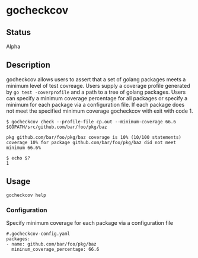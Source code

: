 # gocheckcov

## Status
Alpha

## Description
gocheckcov allows users to assert that a set of golang packages meets a minimum level of test covreage. Users supply a coverage profile generated by `go test -coverprofile` and a path to a tree of golang packages. Users can specify a minimum coverage percentage for all packages or specify a minimum for each package via a configuration file. If each package does not meet the specified minimum coverage gocheckcov with exit with code 1.

```
$ gocheckcov check --profile-file cp.out --minimum-coverage 66.6 $GOPATH/src/github.com/bar/foo/pkg/baz

pkg github.com/bar/foo/pkg/baz coverage is 10% (10/100 statements)
coverage 10% for package github.com/bar/foo/pkg/baz did not meet minimum 66.6%

$ echo $?
1
```

## Usage
```
gocheckcov help
```

### Configuration
Specify minimum coverage for each package via a configuration file
```
#.gocheckcov-config.yaml
packages:
- name: github.com/bar/foo/pkg/baz
  mininum_coverage_percentage: 66.6
```
